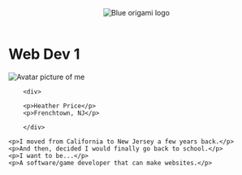 <!DOCTYPE html>
<html lang="en">
<head>
    <meta charset="UTF-8">
    <meta http-equiv="X-UA-Compatible" content="IE=edge">
    <meta name="viewport" content="width=device-width, initial-scale=1.0">
    <title>About Me</title>
</head>
<body>
   <header>
<img src="img/logo-96X96.svg" alt="Blue origami logo">
   </header> 
   <h1>Web Dev 1</h1>
   <main>
<section>
        <img src= "img/avataaars.png" alt="Avatar picture of me">

        <div>

        <p>Heather Price</p>
        <p>Frenchtown, NJ</p>
            
        </div>
</section>
<section>
<div>

    <p>I moved from California to New Jersey a few years back.</p>
    <p>And then, decided I would finally go back to school.</p>
    <p>I want to be...</p>
    <p>A software/game developer that can make websites.</p>

</div>
</section>
</main>
</body>
</html>